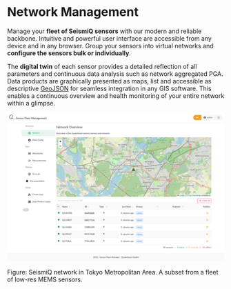 # Network Management

Manage your **fleet of SeismiQ sensors** with our modern and reliable backbone. Intuitive and powerful user interface are accessible from any device and in any browser. Group your sensors into virtual networks and **configure the sensors bulk or individually**.

The **digital twin** of each sensor provides a detailed reflection of all parameters and continuous data analysis such as network aggregated PGA. Data products are graphically presented as maps, list and accessible as descriptive [GeoJSON](https://geojson.org/) for seamless integration in any GIS software. This enables a continuous overview and health monitoring of your entire network within a glimpse.

![Network Overview](./network-overview.png)

Figure: SeismiQ network in Tokyo Metropolitan Area. A subset from a fleet of low-res MEMS sensors.
